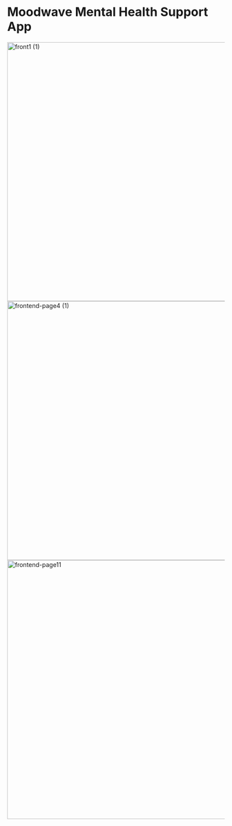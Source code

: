 # Moodwave Mental Health Support App

<img width="600" alt="front1 (1)" src="https://github.com/user-attachments/assets/176edebf-ffbc-441e-b42c-95744abd9601" />
<img width="600" alt="frontend-page4 (1)" src="https://github.com/user-attachments/assets/2703f4b5-8a91-4ef4-956c-f15ef5c95304" />

<img width="600" alt="frontend-page11" src="https://github.com/user-attachments/assets/dc5f33cd-c187-488d-acba-527b19471017" />

